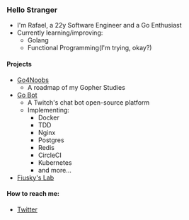 ### Hello Stranger
- I'm Rafael, a 22y Software Engineer and a Go Enthusiast
- Currently learning/improving:
    - Golang
    - Functional Programming(I'm trying, okay?)
#### Projects
- [Go4Noobs](https://github.com/rafaelbreno/go4noobs)
    - A roadmap of my Gopher Studies
- [Go Bot](https://github.com/rafaelbreno/go-bot)
    - A Twitch's chat bot open-source platform
    - Implementing:
        - Docker
        - TDD
        - Nginx
        - Postgres 
        - Redis
        - CircleCI
        - Kubernetes
        - and more...
- [Fiusky's Lab](https://github.com/fiuskylab/projects)

#### How to reach me:
- [Twitter](https://twitter.com/rafiuzky)
